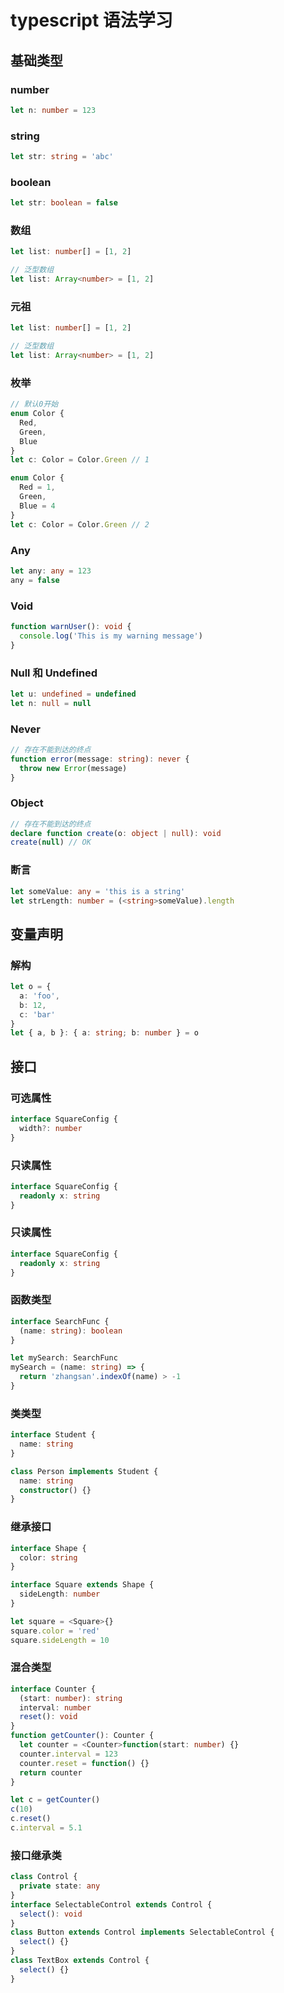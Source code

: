 # typescript 语法学习

## 基础类型

### number

```ts
let n: number = 123
```

### string

```ts
let str: string = 'abc'
```

### boolean

```ts
let str: boolean = false
```

### 数组

```ts
let list: number[] = [1, 2]

// 泛型数组
let list: Array<number> = [1, 2]
```

### 元祖

```ts
let list: number[] = [1, 2]

// 泛型数组
let list: Array<number> = [1, 2]
```

### 枚举

```ts
// 默认0开始
enum Color {
  Red,
  Green,
  Blue
}
let c: Color = Color.Green // 1

enum Color {
  Red = 1,
  Green,
  Blue = 4
}
let c: Color = Color.Green // 2
```

### Any

```ts
let any: any = 123
any = false
```

### Void

```ts
function warnUser(): void {
  console.log('This is my warning message')
}
```

### Null 和 Undefined

```ts
let u: undefined = undefined
let n: null = null
```

### Never

```ts
// 存在不能到达的终点
function error(message: string): never {
  throw new Error(message)
}
```

### Object

```ts
// 存在不能到达的终点
declare function create(o: object | null): void
create(null) // OK
```

### 断言

```ts
let someValue: any = 'this is a string'
let strLength: number = (<string>someValue).length
```

## 变量声明

### 解构

```ts
let o = {
  a: 'foo',
  b: 12,
  c: 'bar'
}
let { a, b }: { a: string; b: number } = o
```

## 接口

### 可选属性

```ts
interface SquareConfig {
  width?: number
}
```

### 只读属性

```ts
interface SquareConfig {
  readonly x: string
}
```

### 只读属性

```ts
interface SquareConfig {
  readonly x: string
}
```

### 函数类型

```ts
interface SearchFunc {
  (name: string): boolean
}

let mySearch: SearchFunc
mySearch = (name: string) => {
  return 'zhangsan'.indexOf(name) > -1
}
```

### 类类型

```ts
interface Student {
  name: string
}

class Person implements Student {
  name: string
  constructor() {}
}
```

### 继承接口

```ts
interface Shape {
  color: string
}

interface Square extends Shape {
  sideLength: number
}

let square = <Square>{}
square.color = 'red'
square.sideLength = 10
```

### 混合类型

```ts
interface Counter {
  (start: number): string
  interval: number
  reset(): void
}
function getCounter(): Counter {
  let counter = <Counter>function(start: number) {}
  counter.interval = 123
  counter.reset = function() {}
  return counter
}

let c = getCounter()
c(10)
c.reset()
c.interval = 5.1
```

### 接口继承类

```ts
class Control {
  private state: any
}
interface SelectableControl extends Control {
  select(): void
}
class Button extends Control implements SelectableControl {
  select() {}
}
class TextBox extends Control {
  select() {}
}
```
